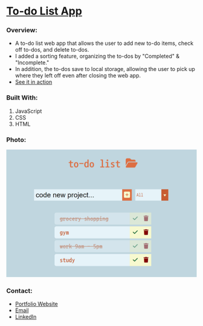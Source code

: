 # [To-do List App](https://aplambeck-js-todolist.netlify.app/)

### Overview:
- A to-do list web app that allows the user to add new to-do items, check off to-dos, and delete to-dos.
- I added a sorting feature, organizing the to-dos by "Completed" & "Incomplete."
- In addition, the to-dos save to local storage, allowing the user to pick up where they left off even after closing the web app.
- [See it in action](https://aplambeck-js-todolist.netlify.app/)

### Built With:
1. JavaScript
2. CSS
3. HTML

### Photo:

![App 1](./todolist.png)

### Contact:

- [Portfolio Website](https://plambo.world)
- [Email](mailto:austinplambeck@gmail.com)
- [LinkedIn](https://www.linkedin.com/in/austinplambeck/)
